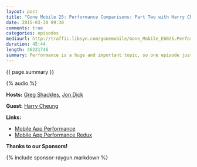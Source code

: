 ```yaml
---
layout: post
title: "Gone Mobile 25: Performance Comparisons: Part Two with Harry Cheung"
date: 2015-03-30 09:30
comments: true
categories: episodes
mediaurl: http://traffic.libsyn.com/gonemobile/Gone_Mobile_E0025.Performance.Comparisons.Part.Two.with.Harry.Cheung.mp3
duration: 45:44
length: 46221746
summary: Performance is a huge and important topic, so one episode just wasn't enough. In this episode we talk to Harry Cheung about the performance tests he's been running to see just how all these different mobile app development approaches perform when it comes to raw computation.
---
```


{{ page.summary }}

<!-- more -->

{% audio %}

**Hosts:** [Greg Shackles](http://twitter.com/gshackles), [Jon Dick](http://twitter.com/redth)

**Guest:** [Harry Cheung](https://twitter.com/harrycheung)

**Links:** 

- [Mobile App Performance](https://medium.com/@harrycheung/cross-platform-mobile-performance-testing-d0454f5cd4e9)
- [Mobile App Performance Redux](https://medium.com/@harrycheung/mobile-app-performance-redux-e512be94f976)

**Thanks to our Sponsors!**

{% include sponsor-raygun.markdown %}

